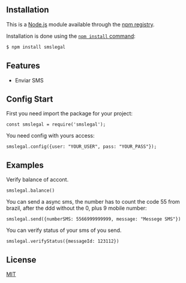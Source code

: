 ## Installation

This is a [Node.js](https://nodejs.org/en/) module available through the
[npm registry](https://www.npmjs.com/).

Installation is done using the
[`npm install` command](https://docs.npmjs.com/getting-started/installing-npm-packages-locally):

```bash
$ npm install smslegal
```

## Features

  * Enviar SMS

## Config Start

First you need import the package for your project:

```
const smslegal = require('smslegal');
```

  You need config with yours access:

```
smslegal.config({user: "YOUR_USER", pass: "YOUR_PASS"});
```

## Examples

Verify balance of accont.
```
smslegal.balance()
```

  You can send a async sms, the number has to count the code 55 from brazil, after the ddd without the 0, plus 9 mobile number:

```
smslegal.send({numberSMS: 5566999999999, message: "Messege SMS"})
```

You can verify status of your sms of you send.
```
smslegal.verifyStatus({messageId: 123112})
```



## License

  [MIT](LICENSE)